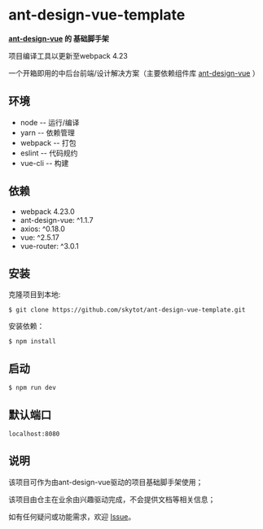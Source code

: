 # ant-design-vue-template
**[ant-design-vue](https://github.com/skytot/ant-design-vue-template) 的 基础脚手架**

项目编译工具以更新至webpack 4.23

一个开箱即用的中后台前端/设计解决方案（主要依赖组件库 [ant-design-vue](https://github.com/vueComponent/ant-design-vue) ）

## 环境
* node -- 运行/编译
* yarn -- 依赖管理
* webpack -- 打包
* eslint -- 代码规约
* vue-cli -- 构建
## 依赖
* webpack 4.23.0
* ant-design-vue: ^1.1.7
* axios: ^0.18.0
* vue: ^2.5.17
* vue-router: ^3.0.1
## 安装
克隆项目到本地:
```
$ git clone https://github.com/skytot/ant-design-vue-template.git
```
安装依赖：
```
$ npm install
```
## 启动
```
$ npm run dev
```
## 默认端口
```
localhost:8080
```
## 说明
该项目可作为由ant-design-vue驱动的项目基础脚手架使用；

该项目由仓主在业余由兴趣驱动完成，不会提供文档等相关信息；

如有任何疑问或功能需求，欢迎 [Issue](https://github.com//skytot/ant-design-vue-template/issues)。
